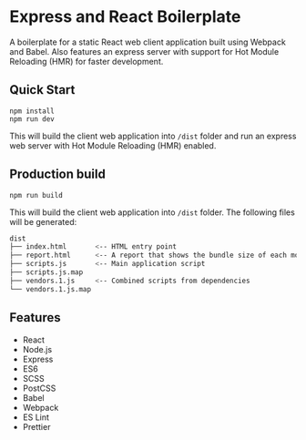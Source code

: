 # Express and React Boilerplate

A boilerplate for a static React web client application built using Webpack and Babel. Also features an express server with support for Hot Module Reloading (HMR) for faster development.

## Quick Start
```shell
npm install
npm run dev
```

This will build the client web application into `/dist` folder and run an express web server with Hot Module Reloading (HMR) enabled.

## Production build
```shell
npm run build
```

This will build the client web application into `/dist` folder. The following files will be generated:

```bash
dist
├── index.html       <-- HTML entry point
├── report.html      <-- A report that shows the bundle size of each module
├── scripts.js       <-- Main application script
├── scripts.js.map
├── vendors.1.js     <-- Combined scripts from dependencies
└── vendors.1.js.map
```

## Features
- React
- Node.js
- Express
- ES6
- SCSS
- PostCSS
- Babel
- Webpack
- ES Lint
- Prettier